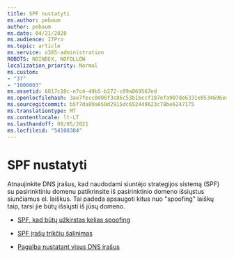 ```yaml
---
title: SPF nustatyti
ms.author: pebaum
author: pebaum
ms.date: 04/21/2020
ms.audience: ITPro
ms.topic: article
ms.service: o365-administration
ROBOTS: NOINDEX, NOFOLLOW
localization_priority: Normal
ms.custom:
- "37"
- "1000003"
ms.assetid: 6817c10c-e7c4-49b5-b272-c09a869567ed
ms.openlocfilehash: 3ae7fecc0d06f3c86c53b1bccf187efa907de6331e0534696edc1b0c80581f31
ms.sourcegitcommit: b5f7da89a650d2915dc652449623c78be6247175
ms.translationtype: MT
ms.contentlocale: lt-LT
ms.lasthandoff: 08/05/2021
ms.locfileid: "54108384"
---
```

# <a name="set-up-spf"></a>SPF nustatyti

Atnaujinkite DNS įrašus, kad naudodami siuntėjo strategijos sistemą (SPF) su pasirinktiniu domenu patikrinsite iš pasirinktinio domeno išsiųstus siunčiamus el. laiškus. Tai padeda apsaugoti kitus nuo "spoofing" laiškų taip, tarsi jie būtų išsiųsti iš jūsų domeno.
  
- [SPF, kad būtų užkirstas kelias spoofing](/microsoft-365/security/office-365-security/set-up-spf-in-office-365-to-help-prevent-spoofing)

- [SPF įrašų trikčių šalinimas](/microsoft-365/security/office-365-security/how-office-365-uses-spf-to-prevent-spoofing#SPFTroubleshoot)

- [Pagalba nustatant visus DNS įrašus](/microsoft-365/admin/get-help-with-domains/create-dns-records-at-any-dns-hosting-provider)

